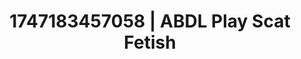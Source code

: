 ---
categories:
- Natural curves
- Sensual slow talk
- Intimate rituals
- Erotic silhouette
- E-girl erotica
image: /assets/images/1747183457058.jpg
layout: post
seo:
  description: Featured content with sensual ABDL Play, Scat Fetish. HD images available.
  keywords: ABDL Play, Scat Fetish
  og_image: /assets/images/1747183457058.jpg
  schema_type: VisualArtwork
tags:
- ABDL Play
- Scat Fetish
- '#1747183457058'
title: 1747183457058 | ABDL Play Scat Fetish
---
